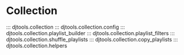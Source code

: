 # Collection

::: djtools.collection
::: djtools.collection.config
::: djtools.collection.playlist_builder
::: djtools.collection.playlist_filters
::: djtools.collection.shuffle_playlists
::: djtools.collection.copy_playlists
::: djtools.collection.helpers
